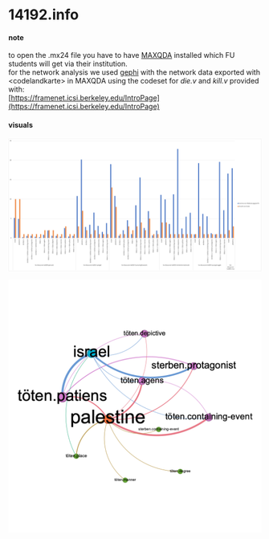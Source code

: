 # 14192.info
#### note
to open the .mx24 file you have to have [MAXQDA](https://www.maxqda.com/de/) installed which FU students will get via their institution.   
for the network analysis we used [gephi](https://gephi.org) with the network data exported with \<codelandkarte\> in MAXQDA using the codeset for *die.v* and *kill.v* provided with:   
[https://framenet.icsi.berkeley.edu/IntroPage](https://framenet.icsi.berkeley.edu/IntroPage)

#### visuals

![code distribution over texts](discourse_pivotexpo02.png)

![code network over texts](codes-network01.png)